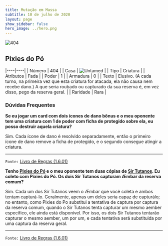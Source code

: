 ```yaml
---
title: Mutação em Massa
subtitle: 10 de julho de 2020
layout: page
show_sidebar: false
hero_image: ../hero.png
---
```


![404](https://cdn.keyforgegame.com/media/card_front/pt/479_404_45MX4XJ8HHC_pt.png)

## Pixies do Pó

|----|----|
| Número | 404 |
| Casa | ![Untamed](https://archonarcana.com/images/thumb/b/bd/Untamed.png/22px-Untamed.png "Indomados") |
| Tipo | Criatura |
| Atributos | Fada |
| Poder | 1 |
| Armadura | 0 |
| Texto | Elusivo. (A cada turno, na primeira vez que esta criatura for atacada, ela não causa nem recebe dano.) A que seria roubado ou capturado da sua reserva é, em vez disso, pego da reserva geral. |
| Raridade | Rara |

### Dúvidas Frequentes

**Se eu jogar um card com dois ícones de dano bônus e o meu
oponente tem uma criatura com 1 de poder com ficha de protegido
sobre ela, eu posso destruir aquela criatura?**

Sim. Cada ícone de dano é resolvido separadamente, então o primeiro
ícone de dano remove a ficha de protegido, e o segundo consegue
atingir a criatura.

<hr/>

`Fonte:` [Livro de Regras (1.6.01)](https://drive.google.com/open?id=1YNhLKUC0xfriiMwFYpDu1Go3zPJw6gYo)

**Tenho [Pixies do Pó](/aoa/362) e o meu oponente tem duas cópias
de [Sir Tutanos](/aoa/223). Eu coleto com Pixies do Pó. Os dois Sir Tutanos
capturam Æmbar da reserva comum?**

Sim. Cada um dos Sir Tutanos veem o Æmbar que você coleta e ambos
tentam capturá-lo. Geralmente, apenas um deles seria capaz de capturálo; no entanto, como Pixies do Po substitui a tentativa de captura por
captura da reserva comum, quando o Sir Tutanos tenta capturar um
mesmo aember específico, ele ainda está disponível. Por isso, os dois Sir Tutanos
tentarão capturar o mesmo aember, um por um, e cada tentativa
será substituida por uma captura da reserva geral.

<hr/>

`Fonte:` [Livro de Regras (1.6.01)](https://drive.google.com/open?id=1YNhLKUC0xfriiMwFYpDu1Go3zPJw6gYo)
